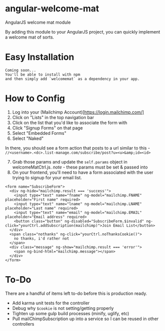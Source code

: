 # angular-welcome-mat
AngularJS welcome mat module

By adding this module to your AngularJS project, you can quickly implement a welcome mat of sorts.

# Easy Installation

```
Coming soon...
You'll be able to install with npm
and then simply add `welcomemat` as a dependency in your app.
```

# How to Config
1. Log into your (Mailchimp Account)[https://login.mailchimp.com/]
2. Click on "Lists" in the top navigation bar
3. Click on the list that you'd like to associate the form with
4. Click "Signup Forms" on that page
5. Select "Embedded Forms"
6. Select "Naked"

In there, you should see a form action that posts to a url similar to this -
`//<username>.<dc>.list-manage.com/subscribe/post?u=<u>&amp;id=<id>`

7. Grab those params and update the `self.params` object in welcomeMatCtrl.js. *note* - these params must be set & passed into
8. On your frontend, you'll need to have a form associated with the user trying to signup for your email list.

```
<form name="SubscribeForm">
  <div ng-hide="mailchimp.result === 'success'">
    <input type="text" name="fname" ng-model="mailchimp.FNAME" placeholder="First name" required>
    <input type="text" name="lname" ng-model="mailchimp.LNAME" placeholder="Last name" required>
    <input type="text" name="email" ng-model="mailchimp.EMAIL" placeholder="Email address" required>
    <button class="button" ng-disabled="SubscribeForm.$invalid" ng-click="yourCtrl.addSubscription(mailchimp)">Join Email List</button>
  </div>
  <span class="nothanks" ng-click="yourCtrl.noThanksCookie()">
    no thanks, i'd rather not
  </span>
  <div class="message" ng-show="mailchimp.result === 'error'">
    <span ng-bind-html="mailchimp.message"></span>
  </div>
</form>
```

# To-Do
There are a handful of items left to-do before this is production ready.
- Add karma unit tests for the controller
- Debug why `$cookie` is not setting/getting properly
- Tighten up some gulp build processes (minify, uglify, etc)
- Pull mailChimpSubscription up into a service so I can be reused in other controllers
